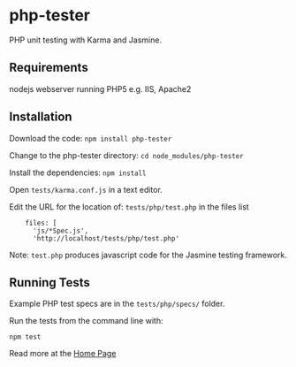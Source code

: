 # php-tester
PHP unit testing with Karma and Jasmine.

## Requirements

nodejs
webserver running PHP5 e.g. IIS, Apache2

## Installation

Download the code:
`npm install php-tester`

Change to the php-tester directory:
`cd node_modules/php-tester`

Install the dependencies:
`npm install`

Open `tests/karma.conf.js` in a text editor.

Edit the URL for the location of: `tests/php/test.php` in the files list
```
    files: [
      'js/*Spec.js',
      'http://localhost/tests/php/test.php'
```
Note: `test.php` produces javascript code for the Jasmine testing framework.

## Running Tests

Example PHP test specs are in the `tests/php/specs/` folder.

Run the tests from the command line with:

`npm test`

Read more at the [Home Page](http://jsphp.io/php-unit-testing.php)
